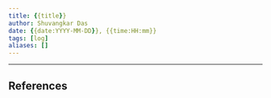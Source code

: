 ```yaml
---
title: {{title}}
author: Shuvangkar Das
date: {{date:YYYY-MM-DD}}, {{time:HH:mm}}
tags: [log]
aliases: []
---
```

___




















## References